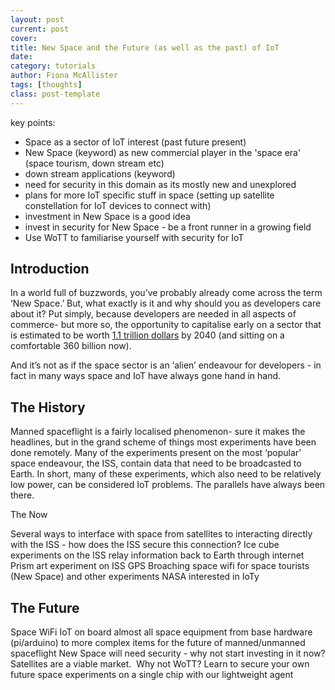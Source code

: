 ```yaml
---
layout: post
current: post
cover: 
title: New Space and the Future (as well as the past) of IoT
date: 
category: tutorials
author: Fiona McAllister
tags: [thoughts]
class: post-template
---
```


key points:

* Space as a sector of IoT interest (past future present)
* New Space (keyword) as new commercial player in the 'space era' (space tourism, down stream etc)
* down stream applications (keyword)
* need for security in this domain as its mostly new and unexplored
* plans for more IoT specific stuff in space (setting up satellite constellation for IoT devices to connect with)
* investment in New Space is a good idea
* invest in security for New Space - be a front runner in a growing field
* Use WoTT to familiarise yourself with security for IoT



## Introduction

In a world full of buzzwords, you’ve probably already come across the term ‘New Space.’ But, what exactly is it and why should you as developers care about it? 
Put simply, because developers are needed in all aspects of commerce- but more so, the opportunity to capitalise early on a sector that is estimated to be worth [1.1 trillion dollars]((https://www.nato-pa.int/download-file?filename=sites/default/files/2018-12/2018%20-%20THE%20FUTURE%20OF%20SPACE%20INDUSTRY%20-%20BOCKEL%20REPORT%20-%20173%20ESC%2018%20E%20fin.pdf) 
) by 2040 (and sitting on a comfortable 360 billion now).

And it’s not as if the space sector is an ‘alien’ endeavour for developers - in fact in many ways space and IoT have always gone hand in hand.

## The History 

Manned spaceflight is a fairly localised phenomenon- sure it makes the headlines, but in the grand scheme of things most experiments have been done remotely. Many of the experiments present on the most ‘popular’ space endeavour, the ISS, contain data that need to be broadcasted to Earth. In short, many of these experiments, which also need to be relatively low power, can be considered IoT problems. The parallels have always been there. 


The Now

Several ways to interface with space from satellites to interacting directly with the ISS - how does the ISS secure this connection?
Ice cube experiments on the ISS relay information back to Earth through internet
Prism art experiment on ISS
GPS
Broaching space wifi for space tourists (New Space) and other experiments
NASA interested in IoTy

## The Future

Space WiFi
IoT on board almost all space equipment from base hardware (pi/arduino) to more complex items for the future of manned/unmanned spaceflight
New Space will need security - why not start investing in it now? Satellites are a viable market.
 Why not WoTT? Learn to secure your own future space experiments on a single chip with our lightweight agent